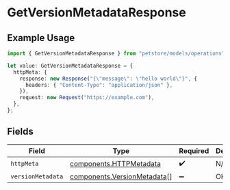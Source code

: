 # GetVersionMetadataResponse

## Example Usage

```typescript
import { GetVersionMetadataResponse } from "petstore/models/operations";

let value: GetVersionMetadataResponse = {
  httpMeta: {
    response: new Response("{\"message\": \"hello world\"}", {
      headers: { "Content-Type": "application/json" },
    }),
    request: new Request("https://example.com"),
  },
};
```

## Fields

| Field                                                                      | Type                                                                       | Required                                                                   | Description                                                                |
| -------------------------------------------------------------------------- | -------------------------------------------------------------------------- | -------------------------------------------------------------------------- | -------------------------------------------------------------------------- |
| `httpMeta`                                                                 | [components.HTTPMetadata](../../models/components/httpmetadata.md)         | :heavy_check_mark:                                                         | N/A                                                                        |
| `versionMetadata`                                                          | [components.VersionMetadata](../../models/components/versionmetadata.md)[] | :heavy_minus_sign:                                                         | OK                                                                         |